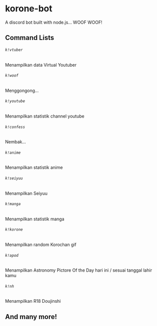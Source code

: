 # korone-bot
A discord bot built with node.js... WOOF WOOF!

## Command Lists

###### `k!vtuber`
Menampilkan data Virtual Youtuber
###### `k!woof`
Menggongong...
###### `k!youtube`
Menampilkan statistik channel youtube
###### `k!confess`
Nembak...
###### `k!anime`
Menampilkan statistik anime
###### `k!seiyuu`
Menampilkan Seiyuu
###### `k!manga`
Menampilkan statistik manga
###### `k!korone`
Menampilkan random Korochan gif
###### `k!apod`
Menampilkan Astronomy Pictore Of the Day hari ini / sesuai tanggal lahir kamu
###### `k!nh`
Menampilkan R18 Doujinshi

## And many more!